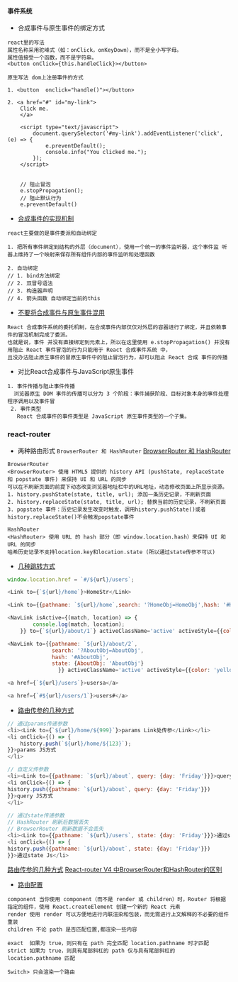 #### 事件系统
*   合成事件与原生事件的绑定方式
```
react里的写法
属性名称采用驼峰式（如：onClick，onKeyDown），而不是全小写字母。
属性值接受一个函数，而不是字符串。
<button onClick={this.handleClick}></button>

原生写法 dom上注册事件的方式

1. <button  onclick="handle()"></button>
  
2. <a href="#" id="my-link">
    Click me.
    </a>
  
    <script type="text/javascript">
        document.querySelector('#my-link').addEventListener('click', (e) => {
            e.preventDefault();
            console.info("You clicked me.");
        });
    </script>  


    // 阻止冒泡
    e.stopPropagation();
    // 阻止默认行为
    e.preventDefault()
```

*    [合成事件的实现机制](./src/demo1.js)
```
react主要做的是事件委派和自动绑定

1. 把所有事件绑定到结构的外层（document），使用一个统一的事件监听器，这个事件监 听器上维持了一个映射来保存所有组件内部的事件监听和处理函数

2. 自动绑定
// 1. bind方法绑定
// 2. 双冒号语法
// 3. 构造器声明
// 4. 箭头函数 自动绑定当前的this
```

*   [不要将合成事件与原生事件混用](./src/demo2.js)
```
React 合成事件系统的委托机制，在合成事件内部仅仅对外层的容器进行了绑定，并且依赖事件的冒泡机制完成了委派。
也就是说，事件 并没有直接绑定到元素上，所以在这里使用 e.stopPropagation() 并没有用阻止 React 事件冒泡的行为只能用于 React 合成事件系统 中，
且没办法阻止原生事件的冒原生事件中的阻止冒泡行为，却可以阻止 React 合成 事件的传播
```

* 对比React合成事件与JavaScript原生事件
```
1. 事件传播与阻止事件传播 
  浏览器原生 DOM 事件的传播可以分为 3 个阶段：事件捕获阶段、目标对象本身的事件处理 程序调用以及事件冒
 2. 事件类型 
   React 合成事件的事件类型是 JavaScript 原生事件类型的一个子集。 
```

### react-router
-   两种路由形式 `BrowserRouter 和 HashRouter` [BrowserRouter 和 HashRouter](./public/pushState.html)
```
BrowserRouter
<BrowserRouter> 使用 HTML5 提供的 history API (pushState, replaceState 和 popstate 事件) 来保持 UI 和 URL 的同步
可以在不刷新页面的前提下动态改变浏览器地址栏中的URL地址，动态修改页面上所显示资源。
1. history.pushState(state, title, url); 添加一条历史记录，不刷新页面
2. history.replaceState(state, title, url); 替换当前的历史记录，不刷新页面
3. popstate 事件：历史记录发生改变时触发，调用history.pushState()或者history.replaceState()不会触发popstate事件

HashRouter
<HashRouter> 使用 URL 的 hash 部分（即 window.location.hash）来保持 UI 和 URL 的同步
哈希历史记录不支持location.key和location.state (所以通过state传参不可以)
```
-  [几种跳转方式](./src/router1.js)
```js
window.location.href = `#/${url}/users`;

<Link to={`${url}/home`}>HomeStr</Link>

<Link to={{pathname: `${url}/home`,search: '?HomeObj=HomeObj',hash: '#HomeObj',state: HomeObj: 'HomeObj'}}}>HomeObj</Link>

<NavLink isActive={(match, location) => {
        console.log(match, location);
    }} to={`${url}/about/1`} activeClassName='active' activeStyle={{color: 'yellow'}}>AboutStr</NavLink>

<NavLink to={{pathname: `${url}/about/2`,
              search: '?AboutObj=AboutObj',
              hash: '#AboutObj',
              state: {AboutObj: 'AboutObj'}
                }} activeClassName='active' activeStyle={{color: 'yellow'}}>AboutObj</NavLink>

<a href={`${url}/users`}>usersa</a>

<a href={`#${url}/users/1`}>users#</a>
```
-  [路由传参的几种方式](./src/router2.js)
```js
// 通过params传递参数
<li><Link to={`${url}/home/${999}`}>params Link处传参</Link></li>
<li onClick={() => {
    history.push(`${url}/home/${123}`);
}}>params JS方式
</li>

// 自定义传参数
<li><Link to={{pathname: `${url}/about`, query: {day: 'Friday'}}}>query Link处传参</Link></li>
<li onClick={() => {
history.push({pathname: `${url}/about`, query: {day: 'Friday'}})
}}>query JS方式
</li>
     
// 通过state传递参数
// HashRouter 刷新后数据丢失
// BrowserRouter 刷新数据不会丢失
<li><Link to={{pathname: `${url}/users`, state: {day: 'Friday'}}}>通过state Link处传参</Link></li>
<li onClick={() => {
history.push({pathname: `${url}/about`, state: {day: 'Friday'}})
}}>通过state Js</li>

```
[路由传参的几种方式](https://blog.csdn.net/xiasohuai/article/details/81742885)
[React-router V4 中BrowserRouter和HashRouter的区别](http://zhangdajia.com/2018/11/30/React-router-v4%E4%B8%ADBrowserRouter%E5%92%8CHashRouter%E7%9A%84%E5%8C%BA%E5%88%AB/)

- [路由配置](./src/router3.js)
```
component 当你使用 component（而不是 render 或 children）时，Router 将根据指定的组件，使用 React.createElement 创建一个新的 React 元素
render 使用 render 可以方便地进行内联渲染和包装，而无需进行上文解释的不必要的组件重装
children 不论 path 是否匹配位置,都渲染一些内容

exact  如果为 true，则只有在 path 完全匹配 location.pathname 时才匹配
strict 如果为 true，则具有尾部斜杠的 path 仅与具有尾部斜杠的 location.pathname 匹配

Switch> 只会渲染一个路由
```
